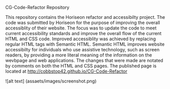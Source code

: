 CG-Code-Refactor Repository

This repository contains the Horiseon refactor and accessibilty project.  The code was submitted by Horiseon for the purpose of improving the overall accessiblity of their website.  The focus was to update the code to meet current accessibility standards and improve the overall flow of the current HTML and CSS code. Improved accessiblity was achieved by replacing regular HTML tags with Semantic HTML.  Semantic HTML improves website accessibilty for individuals who use assistive technology, such as screen readers, by providing a more literal meaning of the information on the wevbpage and web applications. The changes that were made are notated by comments on both the HTML and CSS pages.  The published page is located at http://cobbstop42.github.io/CG-Code-Refactor

![alt text] (assaets/images/screenshot.png)






